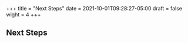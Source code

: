 +++
title = "Next Steps"
date = 2021-10-01T09:28:27-05:00
draft = false
wight = 4
+++

## Next Steps
